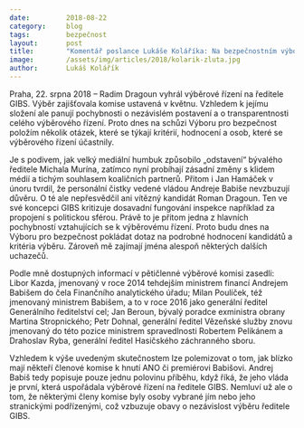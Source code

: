 ```yaml
---
date:         2018-08-22
category:     blog
tags:         bezpečnost 
layout:       post
title:        "Komentář poslance Lukáše Koláříka: Na bezpečnostním výboru dnes požádám o informace k výběrovému řízení na ředitele GIBS"
image:        /assets/img/articles/2018/kolarik-zluta.jpg
author:       Lukáš Kolářík
---
```



Praha, 22. srpna 2018 – Radim Dragoun vyhrál výběrové řízení na ředitele GIBS. Výběr zajišťovala komise ustavená v květnu. Vzhledem k jejímu složení ale panují pochybnosti o nezávislém postavení a o transparentnosti celého výběrového řízení. Proto dnes na schůzi Výboru pro bezpečnost položím několik otázek, které se týkají kritérií, hodnocení a osob, které se výběrového řízení účastnily.

Je s podivem, jak velký mediální humbuk způsobilo „odstavení“ bývalého ředitele Michala Murína, zatímco nyní probíhají zásadní změny s klidem médií a tichým souhlasem koaličních partnerů. Přitom i Jan Hamáček v únoru tvrdil, že personální čistky vedené vládou Andreje Babiše nevzbuzují důvěru. O té ale nepřesvědčil ani vítězný kandidát Roman Dragoun. Ten ve své koncepci GIBS kritizuje dosavadní fungování inspekce například za propojení s politickou sférou. Právě to je přitom jedna z hlavních pochybností vztahujících se k výběrovému řízení. Proto budu dnes na Výboru pro bezpečnost pokládat dotaz na podrobné hodnocení kandidátů a kritéria výběru. Zároveň mě zajímají jména alespoň některých dalších uchazečů.

Podle mně dostupných informací v pětičlenné výběrové komisi zasedli: Libor Kazda, jmenovaný v roce 2014 tehdejším ministrem financí Andrejem Babišem do čela Finančního analytického úřadu; Milan Poulíček, též jmenovaný ministrem Babišem, a to v roce 2016 jako generální ředitel Generálního ředitelství cel; Jan Beroun, bývalý poradce exministra obrany Martina Stropnického; Petr Dohnal, generální ředitel Vězeňské služby znovu jmenovaný do této pozice ministrem spravedlnosti Robertem Pelikánem a Drahoslav Ryba, generální ředitel Hasičského záchranného sboru.

Vzhledem k výše uvedeným skutečnostem lze polemizovat o tom, jak blízko mají někteří členové komise k hnutí ANO či premiérovi Babišovi. Andrej Babiš tedy popisuje pouze jednu polovinu příběhu, když říká, že jeho vláda je první, která uspořádala výběrové řízení na ředitele GIBS. Nemluví už ale o tom, že některými členy komise byly osoby vybrané jím nebo jeho stranickými podřízenými, což vzbuzuje obavy o nezávislost výběru ředitele GIBS.
